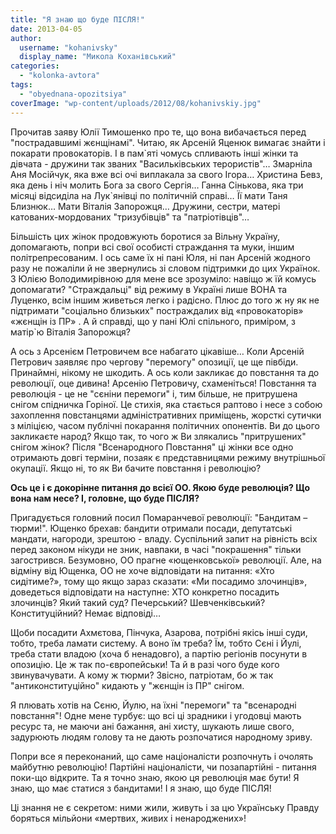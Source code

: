```yaml
---
title: "Я знаю що буде ПІСЛЯ!"
date: 2013-04-05
author: 
  username: "kohanivsky"
  display_name: "Микола Коханівський"
categories: 
  - "kolonka-avtora"
tags: 
  - "obyednana-opozitsiya"
coverImage: "wp-content/uploads/2012/08/kohanivskiy.jpg"
---
```


Прочитав заяву Юлії Тимошенко про те, що вона вибачається перед "пострадавшимі жєнщінамі". Читаю, як Арсеній Яценюк вимагає знайти і покарати провокаторів. І в пам\`яті чомусь спливають інші жінки та дівчата - дружини так званих "Васильківських терористів"… Змарніла Аня Мосійчук, яка вже всі очі виплакала за свого Ігора… Христина Бевз, яка день і ніч молить Бога за свого Сергія… Ганна Сінькова, яка три місяці відсиділа на Лук\`янівці по політичній справі… Її мати Таня Близнюк… Мати Віталія Запорожця… Дружини, сестри, матері катованих-мордованих "тризубівців" та "патріотівців"…

Більшість цих жінок продовжують боротися за Вільну Україну, допомагають, попри всі свої особисті страждання та муки, іншим політрепресованим. І ось саме їх ні пані Юля, ні пан Арсеній жодного разу не пожаліли й не звернулись зі словом підтримки до цих Українок. З Юлією Володимирівною для мене все зрозуміло: навіщо ж їй комусь допомагати? "Страждальці" від режиму в Україні лише ВОНА та Луценко, всім іншим живеться легко і радісно. Плюс до того ж ну як не підтримати "соціально близьких" постраждалих від «провокаторів» «жєнщін із ПР» . А й справді, що у пані Юлі спільного, приміром, з матір\`ю Віталія Запорожця?

А ось з Арсенієм Петровичем все набагато цікавіше… Коли Арсеній Петрович заявляє про чергову "перемогу" опозиції, це ще півбіди. Принаймні, нікому не шкодить. А ось коли закликає до повстання та до революції, оце дивина! Арсенію Петровичу, схаменіться! Повстання та революція - це не "сєніни перемоги" і, тим більше, не притрушена снігом спідничка Горіної. Це стихія, яка стається раптово і несе з собою захоплення повстанцями адміністративних приміщень, жорсткі сутички з міліцією, часом публічні покарання політичних опонентів. Ви до цього закликаєте народ? Якщо так, то чого ж Ви злякались "притрушених" снігом жінок? Після "Всенародного Повстання" ці жінки все одно отримають довгі терміни, позаяк є представницями режиму внутрішньої окупації. Якщо ні, то як Ви бачите повстання і революцію?

**Ось це і є докорінне питання до всієї ОО. Якою буде революція? Що вона нам несе? І, головне, що буде ПІСЛЯ?**

Пригадується головний посил Помаранчевої революції: "Бандитам – тюрми!". Ющенко брехав: бандити отримали посади, депутатські мандати, нагороди, зрештою - владу. Суспільний запит на рівність всіх перед законом нікуди не зник, навпаки, в часі "покрашення" тільки загострився. Безумовно, ОО прагне «ющенковської» революції. Але, на відміну від Ющенка, ОО не хоче відповідати на питання: «Хто сидітиме?», тому що якщо зараз сказати: «Ми посадимо злочинців», доведеться відповідати на наступне: ХТО конкретно посадить злочинців? Який такий суд? Печерський? Шевченківський? Конституційний? Немає відповіді…

Щоби посадити Ахмєтова, Пінчука, Азарова, потрібні якісь інші суди, тобто, треба ламати систему. А воно їм треба? Їм, тобто Сєні і Йулі, треба стати владою (хоча б ненадовго), а партію регіонів посунути в опозицію. Це ж так по-європейськи! Та й в разі чого буде кого звинувачувати. А кому ж тюрми? Звісно, патріотам, бо ж так "антиконституційно" кидають у "жєнщін із ПР" снігом.

Я плювать хотів на Сєню, Йулю, на їхні "перемоги" та "всенародні повстання"! Одне мене турбує: що всі ці зрадники і угодовці мають ресурс та, не маючи ані бажання, ані хисту, шукають лише свого, задурюють людям голову та не дають розпочатися народному зриву.

Попри все я переконаний, що саме націоналісти розпочнуть і очолять майбутню революцію! Партійні націоналісти, чи позапартійні - питання поки-що відкрите. Та я точно знаю, якою ця революція має бути! Я знаю, що має статися з бандитами! І я знаю, що буде ПІСЛЯ!

Ці знання не є секретом: ними жили, живуть і за цю Українську Правду боряться мільйони «мертвих, живих і ненароджених»!
